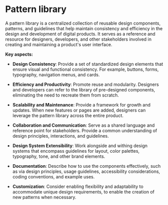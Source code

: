 # Pattern library

A pattern library is a centralized collection of reusable design components, patterns, and guidelines that help maintain consistency and efficiency in the design and development of digital products. It serves as a reference and resource for designers, developers, and other stakeholders involved in creating and maintaining a product's user interface.

**Key aspects:**

* **Design Consistency**: Provide a set of standardized design elements that ensure visual and functional consistency. For example, buttons, forms, typography, navigation menus, and cards.

* **Efficiency and Productivity**: Promote reuse and modularity. Designers and developers can refer to the library of pre-designed components, eliminating the need to recreate them from scratch.

* **Scalability and Maintenance**: Provide a framework for growth and updates. When new features or pages are added, designers can leverage the pattern library across the entire product.

* **Collaboration and Communication**: Serve as a shared language and reference point for stakeholders. Provide a common understanding of design principles, interactions, and guidelines.

* **Design System Extensibility**: Work alongside and withing design systems that encompass guidelines for layout, color palettes, typography, tone, and other brand elements.

* **Documentation**: Describe how to use the components effectively, such as via design principles, usage guidelines, accessibility considerations, coding conventions, and example uses.

* **Customization**: Consider enabling flexibility and adaptability to accommodate unique design requirements, to enable the creation of new patterns when necessary.
